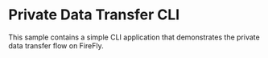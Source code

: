 # Private Data Transfer CLI

This sample contains a simple CLI application that demonstrates the private
data transfer flow on FireFly.

